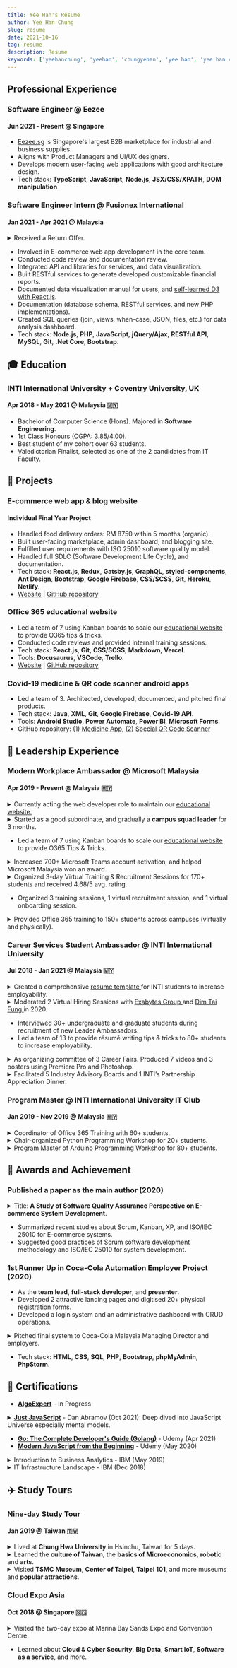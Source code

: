 ```yaml
---
title: Yee Han's Resume
author: Yee Han Chung
slug: resume
date: 2021-10-16
tag: resume
description: Resume
keywords: ['yeehanchung', 'yeehan', 'chungyehan', 'yee han', 'yee han chung', 'chungyeehan', 'singapore', 'malaysia']
---
```


## Professional Experience

### Software Engineer @ Eezee

#### Jun 2021 - Present @ Singapore

- [Eezee.sg](https://eezee.sg/about-us) is Singapore's largest B2B marketplace for industrial and business supplies.
- Aligns with Product Managers and UI/UX designers.
- Develops modern user-facing web applications with good architecture design.
- Tech stack: **TypeScript**, **JavaScript**, **Node.js**, **JSX/CSS/XPATH**, **DOM manipulation**

### Software Engineer Intern @ Fusionex International

#### Jan 2021 - Apr 2021 @ Malaysia

<details className="view-contributions">
  <summary>Received a Return Offer.</summary>
  <ul>
    <img
      src="../../img/fusionex-and-yeehan.png"
      alt="MWS Astro Excitement Day"
      className="ul-img"
    />
  </ul>
</details>

- Involved in E-commerce web app development in the core team.
- Conducted code review and documentation review.
- Integrated API and libraries for services, and data visualization.
- Built RESTful services to generate developed customizable financial reports.
- Documented data visualization manual for users, and [self-learned D3 with React.js](https://vizhub.com/cyeehan).
- Documentation (database schema, RESTful services, and new PHP implementations).
- Created SQL queries (join, views, when-case, JSON, files, etc.) for data analysis dashboard.
- Tech stack: **Node.js**, **PHP**, **JavaScript**, **jQuery/Ajax**, **RESTful API**, **MySQL**, **Git**, **.Net Core**, **Bootstrap**.

<!-- Education -->

## 🎓 Education

### INTI International University + Coventry University, UK

#### Apr 2018 - May 2021 @ Malaysia 🇲🇾

- Bachelor of Computer Science (Hons). Majored in **Software Engineering**.
- 1st Class Honours (CGPA: 3.85/4.00).
- Best student of my cohort over 63 students.
- Valedictorian Finalist, selected as one of the 2 candidates from IT Faculty.

<!-- Projects -->

## 🥞 Projects

### E-commerce web app & blog website

#### Individual Final Year Project

- Handled food delivery orders: RM 8750 within 5 months (organic).
- Built user-facing marketplace, admin dashboard, and blogging site.
- Fulfilled user requirements with ISO 25010 software quality model.
- Handled full SDLC (Software Development Life Cycle), and documentation.
- Tech stack: **React.js**, **Redux**, **Gatsby.js**, **GraphQL**, **styled-components**, **Ant Design**, **Bootstrap**, **Google Firebase**, **CSS/SCSS**, **Git**, **Heroku**, **Netlify**.
- [Website](http://www.sausagekl.com/) | [GitHub repository](https://github.com/yeehanchung/e-commerce-react-redux-firestore)

### Office 365 educational website

- Led a team of 7 using Kanban boards to scale our [educational website](https://modern-workplace-squad.netlify.app/) to provide O365 tips & tricks.
- Conducted code reviews and provided internal training sessions.
- Tech stack: **React.js**, **Git**, **CSS/SCSS**, **Markdown**, **Vercel**.
- Tools: **Docusaurus**, **VSCode**, **Trello**.
- [Website](https://modern-workplace-squad.netlify.app/) | [GitHub repository](https://github.com/cyeehan/modern-workplace-squad)

### Covid-19 medicine & QR code scanner android apps

- Led a team of 3. Architected, developed, documented, and pitched final products.
- Tech stack: **Java**, **XML**, **Git**, **Google Firebase**, **Covid-19 API**.
- Tools: **Android Studio**, **Power Automate**, **Power BI**, **Microsoft Forms**.
- GitHub repository: (1) [Medicine App](https://github.com/cyeehan/medicine-covid-19-health-check), (2) [Special QR Code Scanner](https://github.com/cyeehan/medicine-qr-code-scanner)

<!-- Leadership experience -->

## 🚀 Leadership Experience

<!-- 1st -->

### Modern Workplace Ambassador @ Microsoft Malaysia

#### Apr 2019 - Present @ Malaysia 🇲🇾

<details className="details-q">
  <summary className="details-css">
    Currently acting the web developer role to maintain our
    <a
      href="https://modern-workplace-squad.netlify.app/"
      rel="noopener noreferrer">
      educational website.
    </a>
  </summary>
  <ul>
    <img
      src="../../img/mws-website-tech-group-picture.png"
      className="Tech group picture"
    />
    <img
      src="../../img/mws-trello-kanban-board.png"
      className="Trello Kanban board"
    />
  </ul>
</details>

<details className="details-q">
  <summary className="details-css">
    Started as a good subordinate, and gradually a <b>campus squad leader</b> for 3 months.
  </summary>
  <ul>
    <img
      src="../../img/mws-cny.jpg"
      className="MWS Chinese New Year 2020"
    />
  </ul>
</details>

- Led a team of 7 using Kanban boards to scale our [educational website](https://modern-workplace-squad.netlify.app/) to provide O365 Tips & Tricks.

<details className="details-q">
  <summary className="details-css">
    Increased 700+ Microsoft Teams account activation, and helped Microsoft
    Malaysia won an award.
  </summary>
  <ul>
    <img
      src="../../img/mws-astro-excitement-day.jpg"
      alt="MWS Astro Excitement Day"
      className="ul-img"
    />
  </ul>
</details>

<details className="details-q">
  <summary className="details-css">
    Organized 3-day Virtual Training & Recruitment Sessions for 170+ students
    and received 4.68/5 avg. rating.
  </summary>
  <ul>
    <img
      src="../../img/mws-assessment-day.jpg"
      alt="MWS Assessment Day"
      className="ul-img"
    />
    <img
      src="../../img/mws-recruitment-training-jan-2021.png"
      alt="MWS Recruitment Training Jan 2021"
      className="ul-img"
    />
  </ul>
</details>

- Organized 3 training sessions, 1 virtual recruitment session, and 1 virtual onboarding session.

<!-- Because not li underneath summary, therefore classname is in place compared to fusionex prof. exp. -->

<details className="details-q">
  <summary className="details-css">
    Provided Office 365 training to 150+ students across campuses (virtually and
    physically).
  </summary>
  <ul>
    <img
      src="../../img/mws-inti-kl-training.jpg"
      alt="MWS INTI KL Training"
      className="ul-img"
    />
  </ul>
</details>

<!-- 2nd -->

### Career Services Student Ambassador @ INTI International University

#### Jul 2018 - Jan 2021 @ Malaysia 🇲🇾

<!-- - Moderated 2 Virtual Hiring Sessions with [**Exabytes Group**](https://www.exabytes.my/about) and [**Dim Tai Fung**](https://www.dintaifung.com.my/) in 2020.
- Interviewed 30+ undergraduate and graduate students during recruitment of new Leader Ambassadors.
- Led a team of 13 to provide résumé writing tips & tricks to 80+ students to increase employability.
- As organizing committee of 3 Career Fairs. Produced 7 videos and 3 posters using Premiere Pro and Photoshop.
- Facilitated 5 Industry Advisory Boards and 1 INTI’s Partnership Appreciation Dinner. -->

<details className="details-q">
  <summary className="details-css">
    Created a comprehensive
    <a
      href="https://drive.google.com/file/d/16uEYEffSm55oq8GoI5FMexFYoLQ8_VmU/view?usp=sharing"
      rel="noopener noreferrer">
      resume template
    </a>
    for INTI students to increase employability.
  </summary>
  <ul>
    <img src="../../img/sa-engagement-session.jpg" className="ul-img" />
  </ul>
</details>

<details className="details-q">
  <summary className="details-css">
    Moderated 2 Virtual Hiring Sessions with
    <a href="https://www.exabytes.my/about" rel="noopener noreferrer">
      Exabytes Group
    </a>
    and
    <a href="https://www.dintaifung.com.my/" rel="noopener noreferrer">
      Dim Tai Fung
    </a> in 2020.
  </summary>
  <ul>
    <img src="../../img/sa-vhs-dim-tai-fung.png" width="300px" />
    <img src="../../img/sa-vhs-exabytes-group.png" width="300px" />
  </ul>
</details>

- Interviewed 30+ undergraduate and graduate students during recruitment of new Leader Ambassadors.
- Led a team of 13 to provide résumé writing tips & tricks to 80+ students to increase employability.

<details className="details-q">
  <summary className="details-css">
    As organizing committee of 3 Career Fairs. Produced 7 videos and 3 posters
    using Premiere Pro and Photoshop.
  </summary>
  <ul>
    <img src="../../img/sa-career-fair-2019.jpg" width="300px" />
  </ul>
</details>

<details className="details-q">
  <summary className="details-css">
    Facilitated 5 Industry Advisory Boards and 1 INTI’s Partnership Appreciation
    Dinner.
  </summary>
  <ul>
    <img src="../../img/sa-ipad-2018.jpg" width="300px" />
    <img src="../../img/sa-advisory-board.jpg" width="300px" />
  </ul>
</details>

<!-- ![SA Engagement Session](../../img/sa-engagement-session.jpg)
![Virtual Hiring Session with Dim Tai Fung 2020](../../img/sa-vhs-dim-tai-fung.png)
![Virtual Hiring Session with Exabytes 2020](../../img/sa-vhs-exabytes-group.png)
![INTI Career Fair Committee Members 2019](../../img/sa-career-fair-2019.jpg)
![IPAD 2018](../../img/sa-ipad-2018.jpg)
![Industry Advisory Board 2018](../../img/sa-advisory-board.jpg) -->

<!-- 3rd -->

### Program Master @ INTI International University IT Club

#### Jan 2019 - Nov 2019 @ Malaysia 🇲🇾

<details className="details-q">
  <summary className="details-css">
    Coordinator of Office 365 Training with 60+ students.
  </summary>
  <ul>
    <img src="../../img/inti-it-club-office-365.jpg" alt="Office 365 Training" />
  </ul>
</details>

<details className="details-q">
  <summary className="details-css">
    Chair-organized Python Programming Workshop for 20+ students.
  </summary>
  <ul>
    <img
      src="../../img/inti-it-club-python-programming-workshop.jpg"
      alt="Python Programming Workshop"
    />
  </ul>
</details>

<details className="details-q">
  <summary className="details-css">
    Program Master of Arduino Programming Workshop for 80+ students.
  </summary>
  <ul>
    <img
      src="../../img/inti-it-club-arduino-workshop.jpg"
      alt="Arduino Workshop"
    />
  </ul>
</details>

<!-- Awards and Achievements -->

## 🏅 Awards and Achievement

### Published a paper as the main author (2020)

<details className="details-q">
  <summary className="details-css">
    Title: <b>A Study of Software Quality Assurance Perspective on E-commerce System Development</b>.
  </summary>
  <ul>
    <img
      src="../../img/yeehan-icosah-2020.png"
      alt="YeeHan's ICOSAH Certificate"
    />
  </ul>
</details>

- Summarized recent studies about Scrum, Kanban, XP, and ISO/IEC 25010 for E-commerce systems.
- Suggested good practices of Scrum software development methodology and ISO/IEC 25010 for system development.

<!-- ![YeeHan's ICOSAH Certificate](../../img/yeehan-icosah-2020.png) -->

### 1st Runner Up in Coca-Cola Automation Employer Project (2020)

- As the **team lead**, **full-stack developer**, and **presenter**.
- Developed 2 attractive landing pages and digitised 20+ physical registration forms.
- Developed a login system and an administrative dashboard with CRUD operations.

<details className="details-q">
  <summary className="details-css">
    Pitched final system to Coca-Cola Malaysia Managing Director and employers.
  </summary>
  <ul>
    <img
      src="../../img/tccc-presentation.jpg"
      alt="Coca-Cola Employer Project Presentation"
    />
    <img
      src="../../img/tccc-team-picture.jpg"
      alt="Receiving 2nd Place Award"
    />
  </ul>
</details>

- Tech stack: **HTML**, **CSS**, **SQL**, **PHP**, **Bootstrap**, **phpMyAdmin**, **PhpStorm**.

## 📃 Certifications

- [**AlgoExpert**](https://www.algoexpert.io/product) - In Progress

<details className="details-q">
  <summary className="details-css">
    <strong><a href="https://www.yeehan.me/tech/javascript/just-javascript-course" rel="noreferrer noopener">Just JavaScript</a></strong> - Dan Abramov (Oct 2021): Deep dived into JavaScript Universe especially mental models.
  </summary>
  <ul>
    <img
      src="../../img/yeehanchung-justjavascript.com-certificate.png"
      alt="Yeehan's Just JavaScript Certificate"
    />
  </ul>
</details>

- [**Go: The Complete Developer's Guide (Golang)**](https://www.udemy.com/certificate/UC-f77f74ca-b8b6-4336-8575-f547073eb4e3/) - Udemy (Apr 2021)
- [**Modern JavaScript from the Beginning**](https://www.udemy.com/certificate/UC-5605d11a-5ab7-44b1-add9-048b9eda994e/) - Udemy (May 2020)

<!-- Introduction to Business Analytics - IBM (May 2019) -->
<details className="details-q">
  <summary className="details-css">
    Introduction to Business Analytics - IBM (May 2019)
  </summary>
  <ul>
    <img
      src="../../img/certificate-ibm-introduction-to-business-analytics.png"
      alt="Introduction to Business Analytics"
    />
  </ul>
</details>

<!-- IT Infrastructure Landscape -->
<details className="details-q">
  <summary className="details-css">
    IT Infrastructure Landscape - IBM (Dec 2018)
  </summary>
  <ul>
    <img
      src="../../img/certificate-ibm-it-infrastructure-landscape.png"
      alt="IT Infrastructure Landscape"
    />
  </ul>
</details>

## ✈️ Study Tours

### Nine-day Study Tour

#### Jan 2019 @ Taiwan 🇹🇼

<details className="details-q">
  <summary className="details-css">
    Lived at <b>Chung Hwa University</b> in Hsinchu, Taiwan for 5 days.
  </summary>
  <ul>
    <img
      src="../../img/taiwan-chung-hwa-uni-2.jpg"
      alt="Scenery in Chung Hwa University"
    />
    <img
      src="../../img/taiwan-chung-hwa-uni-1.jpg"
      alt="One of the buildings in Chung Hwa University"
    />
    <img
      src="../../img/taiwan-chung-hwa-uni-3.jpg"
      alt="3D Printer in Chung Hwa University"
    />
  </ul>
</details>

<details className="details-q">
  <summary className="details-css">
    Learned the <b>culture of Taiwan</b>, the <b>basics of Microeconomics</b>,
    <b>robotic</b> and <b>arts</b>.
  </summary>
  <ul>
    <img
      src="../../img/taiwan-robotic-1.jpg"
      alt="Building a Robot for a Small Competition"
    />
    <img src="../../img/taiwan-robotic-2.jpg" alt="Learning Robotic" />
    <img
      src="../../img/taiwan-chung-hwa-uni-3.jpg"
      alt="3D Printer in Chung Hwa University"
    />
  </ul>
</details>

<details className="details-q">
  <summary className="details-css">
    Visited <b>TSMC Museum</b>, <b>Center of Taipei</b>, <b>Taipei 101</b>, and
    more museums and <b>popular attractions</b>.
  </summary>
  <ul>
    <img
      src="../../img/taiwan-museum-1.jpg"
      alt="An Old Lady is Explaining about the History of Taiwan"
    />
    <img src="../../img/taiwan-taipei-101.jpg" alt="Taipei 101 Building" />
    <img src="../../img/taiwan-center-of-taipei.jpg" alt="Center of Taipei" />
  </ul>
</details>

### Cloud Expo Asia

#### Oct 2018 @ Singapore 🇸🇬

<details className="details-q">
  <summary className="details-css">
    Visited the two-day expo at Marina Bay Sands Expo and Convention Centre</b>.
  </summary>
  <ul>
    <img
      src="../../img/sg-cloud-expo-1.jpg"
      alt="Cloud Expo Asia Entrance"
    />
    <img src="../../img/sg-cloud-expo-2.jpg" alt="Cloud Expo Asia Talk" />
  </ul>
</details>

- Learned about **Cloud & Cyber Security**, **Big Data**, **Smart IoT**, **Software as a service**, and more.
